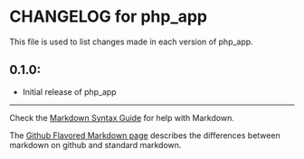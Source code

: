# CHANGELOG for php_app

This file is used to list changes made in each version of php_app.

## 0.1.0:

* Initial release of php_app

- - -
Check the [Markdown Syntax Guide](http://daringfireball.net/projects/markdown/syntax) for help with Markdown.

The [Github Flavored Markdown page](http://github.github.com/github-flavored-markdown/) describes the differences between markdown on github and standard markdown.
